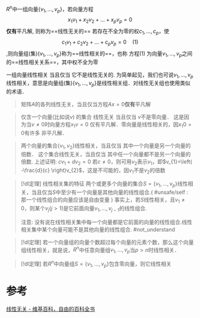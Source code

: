

$R^{n}$中一组向量$\{v_1,\dots,v_{p}\}$，若向量方程$$x_{1}v_{1}+x_{2}v_{2}+\dots+x_pv_p=0$$**仅有**平凡解, 则称为==线性无关的==
若存在不全为零的权$c_1,\dots,c_{p}$，使$$c_{1}v_{1}+c_{2}v_{2}+\dots+c_pv_p=0~~~~(1)$$,则向量组(集)$\{v_1,\dots,v_{p}\}$称为==线性相关的==，也称 方程(1) 为向量$v_1,\dots,v_{p}$之间的==线性相关关系==，其中权不全为零

一组向量线性相关 当且仅当 它不是线性无关的.
为简单起见，我们也可说$v_1,\dots,v_{p}$线性相关，意思是向量组(集)$\{v_{1},\dots,v_p\}$是线性相关组．对线性无关组也使用类似的术语．


> 矩阵$A$的各列线性无关，当且仅当方程$Ax=0$**仅有**平凡解


> 仅含一个向量(比如说$v$) 的集合 线性无关 当且仅当 $v$不是零向量．
> 这是因为当$v≠0$时向量方程$x_{1}v=0$ 仅有平凡解．零向量是线性相关的，因$x_{1}0=0$有许多 非平凡解．


> 两个向量的集合$\{v_{1},v_{2}\}$线性相关，当且仅当 其中一个向量是另一个向量的倍数．
> 这个集合线性无关，当且仅当 其中任一个向量都不是另一个向量的倍数.
> 	上述证明:
> 	$cv_{1}+dv_{2}=0$ 
> 	若$c\neq 0$，则可用$v_{2}$表示$v_{1}$，即$v_{1}=\left( -\frac{d}{c} \right)v_{2}$，这是不可能的，因$v_{1}$不是$v_{2}$的倍数



> [!dl定理] 线性相关集的特征
> 两个或更多个向量的集合$S= \{v_{1},\dots,v_p\}$线性相关，当且仅当$S$中至少有一个向量是其他向量的线性组合.( #unsafe/self : 那一个线性组合的向量应该是自由变量 )
> 事实上，若$S$线性相关，且$v_{1}≠0$，则某个$v_j(j>1)$是它前面向量$v_1,\dots,v_{j-1}$的线性组合.
> 
> 注意: 没有说在线性相关集中每一个向量都是它前面的向量的线性组合.线性相关集中某个向量可能不是其他向量的线性组合. #not_understand 

> [!dl定理] 
> 若一个向量组的向量个数超过每个向量的元素个数，那么这个向量组线性相关，就是说，$R^{n}$中任意向量组${v_{1},\dots,v_p}$当$p>n$时线性相关．


> [!dl定理] 
> 若$R^{n}$中向量组$S= \{v_{1},\dots,v_p\}$包含零向量，则它线性相关


# 参考
[线性无关 - 维基百科，自由的百科全书](https://zh.wikipedia.org/zh-cn/%E7%B7%9A%E6%80%A7%E7%84%A1%E9%97%9C)
